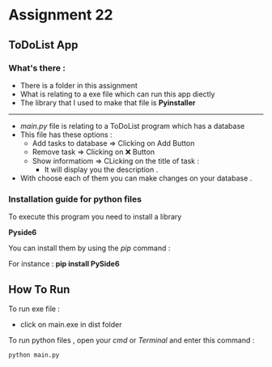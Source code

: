 # Assignment 22

## ToDoList App

### What's there :

- There is a folder in this assignment
- What is relating to a exe file which can run this app diectly
- The library that I used to make that file is **Pyinstaller**
- --------------------------------------------------------------
- *main.py* file is relating to a ToDoList program which has a database 
- This file has these options :
  - Add tasks to database => Clicking on Add Button
  - Remove task => Clicking on ❌ Button
  - Show informatiom => CLicking on the title of task :
    - It will display you the description .
- With choose each of them you can make changes on your database .



### Installation guide for python files
To execute this program you need to install a library

**Pyside6**  

You can install them by using the *pip* command :

For instance :
**pip install PySide6**


## How To Run

To run exe file :
- click on main.exe in dist folder

To run python files , open your *cmd* or *Terminal* and enter this command :
```
python main.py
```
